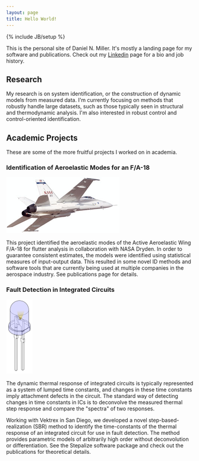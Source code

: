 ```yaml
---
layout: page
title: Hello World!
---
```

{% include JB/setup %}

This is the personal site of Daniel N. Miller. It's mostly a landing page
for my software and publications. Check out my
[Linkedin](http://www.linkedin.com/in/dmiller0/) page for a bio and job
history.

## Research
My research is on system identification, or the construction of dynamic
models from measured data. I'm currently focusing on methods that robustly
handle large datasets, such as those typically seen in structural and
thermodynamic analysis. I'm also interested in robust control and
control-oriented identification.

## Academic Projects

These are some of the more fruitful projects I worked on in academia.

### Identification of Aeroelastic Modes for an F/A-18

![](assets/images/aaw_cropped.jpg)

This project identified the aeroelastic modes of the Active Aeroelastic Wing
F/A-18 for flutter analysis in collaboration with NASA Dryden. In order to
guarantee consistent estimates, the models were identified using statistical
measures of input-output data. This resulted in some novel ID methods and
software tools that are currently being used at multiple companies in the
aerospace industry. See publications page for details.

### Fault Detection in Integrated Circuits

![](assets/images/LED.png)

The dynamic thermal response of integrated circuits is typically represented
as a system of lumped time constants, and changes in these time constants
imply attachment defects in the circuit. The standard way of detecting
changes in time constants in ICs is to deconvolve the measured thermal step
response and compare the "spectra" of two responses.

Working with Vektrex in San Diego, we developed a novel
step-based-realization (SBR) method to identify the time-constants of the
thermal response of an integrated circuit for use in fault detection. The
method provides parametric models of arbitrarily high order without
deconvolution or differentiation. See the Stepalize software package and
check out the publications for theoretical details.
